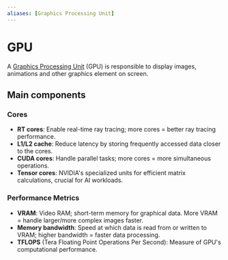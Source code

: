 ```yaml
---
aliases: [Graphics Processing Unit]
---
```


# GPU

A [Graphics Processing Unit](https://en.wikipedia.org/wiki/Graphics_processing_unit) (GPU) is responsible to display images, animations and other graphics element on screen.

## Main components

### Cores

- **RT cores**: Enable real-time ray tracing; more cores = better ray tracing performance.
- **L1/L2 cache**: Reduce latency by storing frequently accessed data closer to the cores.
- **CUDA cores**: Handle parallel tasks; more cores = more simultaneous operations.
- **Tensor cores**: NVIDIA's specialized units for efficient matrix calculations, crucial for AI workloads.

### Performance Metrics

- **VRAM**: Video RAM; short-term memory for graphical data. More VRAM = handle larger/more complex images faster.
- **Memory bandwidth**: Speed at which data is read from or written to VRAM; higher bandwidth = faster data processing.
- **TFLOPS** (Tera Floating Point Operations Per Second): Measure of GPU's computational performance.
